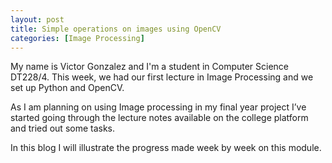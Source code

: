 ```yaml
---
layout: post
title: Simple operations on images using OpenCV
categories: [Image Processing]
---
```

My name is Victor Gonzalez and I'm a student in Computer Science DT228/4. This week, we had our first lecture in Image Processing and we set up Python and OpenCV.

As I am planning on using Image processing in my final year project I’ve started going through the lecture notes available on the college platform and tried out some tasks.

In this blog I will illustrate the progress made week by week on this module.

